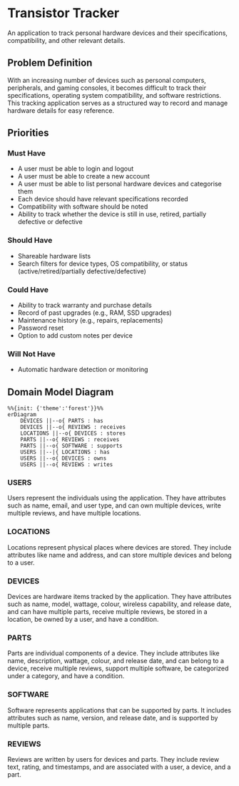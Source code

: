 # Transistor Tracker
An application to track personal hardware devices and their specifications, compatibility, and other relevant details.
## Problem Definition
With an increasing number of devices such as personal computers, peripherals, and gaming consoles, it becomes difficult to track their specifications, operating system compatibility, and software restrictions. This tracking application serves as a structured way to record and manage hardware details for easy reference.
## Priorities
### Must Have
- A user must be able to login and logout
- A user must be able to create a new account
- A user must be able to list personal hardware devices and categorise them
- Each device should have relevant specifications recorded
- Compatibility with software should be noted
- Ability to track whether the device is still in use, retired, partially defective or defective
### Should Have
- Shareable hardware lists
- Search filters for device types, OS compatibility, or status (active/retired/partially defective/defective)
### Could Have
- Ability to track warranty and purchase details
- Record of past upgrades (e.g., RAM, SSD upgrades)
- Maintenance history (e.g., repairs, replacements)
- Password reset
- Option to add custom notes per device
### Will Not Have
- Automatic hardware detection or monitoring
## Domain Model Diagram
```mermaid
%%{init: {'theme':'forest'}}%%
erDiagram
    DEVICES ||--o{ PARTS : has
    DEVICES ||--o{ REVIEWS : receives
    LOCATIONS ||--o{ DEVICES : stores
    PARTS ||--o{ REVIEWS : receives
    PARTS ||--o{ SOFTWARE : supports
    USERS ||--|{ LOCATIONS : has
    USERS ||--o{ DEVICES : owns
    USERS ||--o{ REVIEWS : writes
```

### USERS
Users represent the individuals using the application. They have attributes such as name, email, and user type, and can own multiple devices, write multiple reviews, and have multiple locations.

### LOCATIONS
Locations represent physical places where devices are stored. They include attributes like name and address, and can store multiple devices and belong to a user.

### DEVICES
Devices are hardware items tracked by the application. They have attributes such as name, model, wattage, colour, wireless capability, and release date, and can have multiple parts, receive multiple reviews, be stored in a location, be owned by a user, and have a condition.

### PARTS
Parts are individual components of a device. They include attributes like name, description, wattage, colour, and release date, and can belong to a device, receive multiple reviews, support multiple software, be categorized under a category, and have a condition.

### SOFTWARE
Software represents applications that can be supported by parts. It includes attributes such as name, version, and release date, and is supported by multiple parts.

### REVIEWS
Reviews are written by users for devices and parts. They include review text, rating, and timestamps, and are associated with a user, a device, and a part.